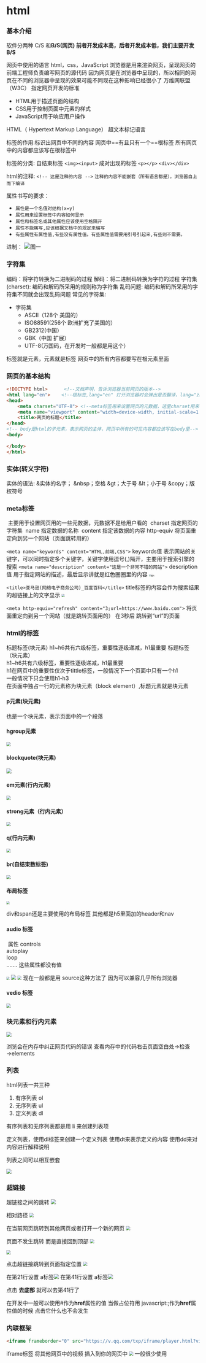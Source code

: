 # html

### 基本介绍

软件分两种 C/S 和**B/S(网页) 前者开发成本高，后者开发成本低，我们主要开发B/S**

网页中使用的语言 html，css，JavaScript
浏览器是用来渲染网页，呈现网页的前端工程师负责编写网页的源代码
因为网页是在浏览器中呈现的，所以相同的网页在不同的浏览器中呈现的效果可能不同现在这种影响已经很小了
万维网联盟（W3C） 指定网页开发的标准

+ HTML用于描述页面的结构
+ CSS用于控制页面中元素的样式
+ JavaScript用于响应用户操作

HTML（ Hypertext Markup Language）
超文本标记语言

标签的作用:标识出网页中不同的内容
网页中==有且只有一个==根标签
所有网页中的内容都应该写在根标签中

标签的分类:
	自结束标签
		`<img><input>`
	成对出现的标签
		`<p></p>` `<div></div>`

html的注释:
	`<!-- 这是注释的内容 -->`
	`注释的内容不能嵌套（所有语言都是），浏览器自上而下编译`

属性书写的要求：

* `属性是一个名值对结构(x=y)`
* `属性用来设置标签中内容如何显示`
* `属性和标签名或其他属性应该使用空格隔开`
* `属性不能瞎写,应该根据文档中的规定来编写`
* `有些属性有属性值,有些没有属性值。有些属性值需要用引号引起来,有些则不需要。`

进制：
		![图一](./images/基本介绍/1.png)

### 字符集

编码：将字符转换为二进制码的过程
解码：将二进制码转换为字符的过程
字符集(charset):
			编码和解码所采用的规则称为字符集
乱码问题:
			编码和解码所采用的字符集不同就会出现乱码问题
常见的字符集:

   + 字符集
        + ASCII（128个 美国的）
        + ISO88591(256个 欧洲扩充了美国的）
        + GB2312(中国）
        + GBK（中国 扩展）
        + UTF-8(万国码，在开发时一般都是用这个）

标签就是元素，元素就是标签
网页中的所有内容都要写在根元素里面

### 网页的基本结构

```html
<!DOCTYPE html>      <!--文档声明，告诉浏览器当前网页的版本-->
<html lang="en">	<!--根标签,lang="en" 打开浏览器时会弹出是否翻译，lang="zh"就是中文网站-->
<head>
    <meta charset="UTF-8"> <!--meta标签用来设置网页的元数据，这里charset用来设置网页的字符集，避免乱码-->
    <meta name="viewport" content="width=device-width, initial-scale=1.0">
    <title>网页的标题</title>
</head>
<!-- body是html的子元素，表示网页的主体，网页中所有的可见内容都应该写在body里-->
<body>
    
</body>
</html>
```

### 实体(转义字符)

实体的语法:
		&实体的名字；
					&nbsp；空格
					&gt；大于号
					&lt；小于号
					&copy；版权符号

### meta标签

​		主要用于设置网页用的一些元数据，元数据不是给用户看的
​		charset 指定网页的字符集
​		name	指定数据的名称
​		content 指定该数据的内容
​		http-equiv 将页面重定向到另一个网站（页面跳转用的）

`<meta name="keywords" content="HTML,前端,CSS">`
		keywords值 表示网站的关键字，可以同时指定多个关键字，关键字使用逗号(,)隔开，主要用于搜索引擎的搜索
`<meta name="description" content="这是一个非常不错的网站">`
		description值 用于指定网站的描述，最后显示讲就是红色圈圈里的内容
<img src=".\images\标签\1.png" alt="图片" style="zoom: 33%;" />	



`<title>亚马逊(网络电子商务公司)_百度百科</title>`
title标签的内容会作为搜索结果的超链接上的文字显示
<img src=".\images\标签\2.png" style="zoom: 50%;" />

`<meta http-equiv="refresh" content="3;url=https://www.baidu.com">`
       将页面重定向到另一个网站（就是跳转页面用的） 在3秒后 跳转到“url”的页面

### html的标签

标题标签(块元素)
h1~h6共有六级标签，重要性逐级递减，h1最重要
标题标签（块元素）       
h1~h6共有六级标签，重要性逐级递减，h1最重要       
h1在网页中的重要性仅次于tittle标签，一般情况下一个页面中只有一个h1      
一般情况下只会使用h1-h3       
在页面中独占一行的元素称为块元素（block element）,标题元素就是块元素

#### p元素(块元素)
也是一个块元素，表示页面中的一个段落

#### hgroup元素
<img src=".\images\标签\4.png" style="zoom: 67%;margin-left:0px;" />

#### blockquote(块元素)
<img src=".\images\标签\5.png" style="zoom:80%;margin-left:0px;" />

#### em元素(行内元素)
<img src=".\images\标签\6.png" style="zoom: 67%;margin-left:0px;" />

#### strong元素（行内元素）
<img src=".\images\标签\7.png" style="zoom: 67%;margin-left:0px;" />

#### q(行内元素)
<img src=".\images\标签\8.png" style="zoom:67%;margin-left:0px;" />

#### br(自结束数标签)
<img src=".\images\标签\9.png" style="zoom: 67%;margin-left:0px;" />

#### 布局标签
<img src=".\images\标签\11.png" style="zoom: 50%;margin-left:0px;" />

div和span还是主要使用的布局标签 其他都是h5里面加的header和nav

#### audio 标签

​	属性 controls             
​			autoplay           
​			loop           
​			.......  这些属性都没有值

<img src=".\images\标签\22.png" style="zoom: 50%;margin-left:0px;" />

<img src=".\images\标签\23.png" style="zoom: 80%; margin-left: 0px;" />

<img src=".\images\标签\24.png" style="zoom: 67%; margin-left: 0px;" />
现在一般都是用 source这种方法了 因为可以兼容几乎所有浏览器

#### vedio 标签

<img src=".\images\标签\25.png" style="zoom: 67%; margin-left: 0px;" />

### 块元素和行内元素

<img src=".\images\标签\10.png" style="margin-left: 0px; zoom: 80%;"  />

浏览会在内存中纠正网页代码的错误
查看内存中的代码右击页面空白处→检查→elements

### 列表

html列表一共三种

1. 有序列表 ol
2. 无序列表 ul
3. 定义列表 dl

有序列表和无序列表都是用 li 来创建列表项

定义列表，使用dl标签来创建一个定义列表
		使用dt来表示定义的内容
		使用dd来对内容进行解释说明

列表之间可以相互嵌套

<img src="./images/标签/12.png" style="zoom: 80%;margin-left:0px;" >

### 超链接

超链接之间的跳转
<img src="./images/标签/13.png" style="zoom: 80%;margin-left:0px;" >

相对路径
<img src="./images/标签/14.png" style="zoom: 67%; margin-left: 0px;" >

在当前网页跳转到其他网页或者打开一个新的网页
<img src="./images/标签/15.png" style="zoom: 67%; margin-left: 0px;" >

页面不发生跳转 而是直接回到顶部
<img src="./images/标签/16.png" style="zoom: 67%; margin-left: 0px;" >

<img src="./images/标签/17.png" style="zoom: 67%; margin-left: 0px;" >

点击超链接跳转到页面指定位置
<img src="./images/标签/18.png" style="zoom: 67%; margin-left: 0px;" >

在第21行设置 a标签<img src="./images/标签/19.png" style="margin-left: 0px; zoom: 80%;" >
在第41行设置 a标签<img src="./images/标签/20.png" style="margin-left: 0px; zoom: 80%;" >

点击 **去底部** 就可以去第41行了

在开发中一般可以使用#作为**href**属性的值 当做占位符用
javascript:;作为**href**属性值的时候 点击它什么也不会发生

### 内联框架

``` html
<iframe frameborder="0" src="https://v.qq.com/txp/iframe/player.html?vid=i0024ihpojs" allowFullScreen="true" width="500" height="500"></iframe>
```

iframe标签 将其他网页中的视频 插入到你的网页中
<img src="./images/标签/21.png" style="margin-left: 0px; zoom: 67%;" >
一般很少使用

